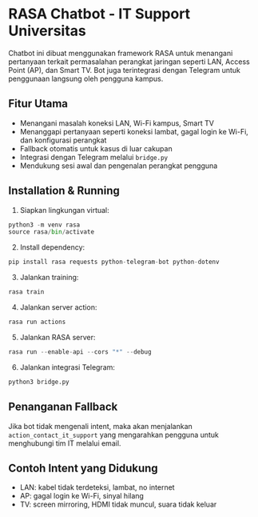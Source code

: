 # RASA Chatbot - IT Support Universitas

Chatbot ini dibuat menggunakan framework RASA untuk menangani pertanyaan terkait permasalahan perangkat jaringan seperti LAN, Access Point (AP), dan Smart TV. Bot juga terintegrasi dengan Telegram untuk penggunaan langsung oleh pengguna kampus.

## Fitur Utama

- Menangani masalah koneksi LAN, Wi-Fi kampus, Smart TV
- Menanggapi pertanyaan seperti koneksi lambat, gagal login ke Wi-Fi, dan konfigurasi perangkat
- Fallback otomatis untuk kasus di luar cakupan
- Integrasi dengan Telegram melalui `bridge.py`
- Mendukung sesi awal dan pengenalan perangkat pengguna

## Installation & Running

1. Siapkan lingkungan virtual:

```python
python3 -m venv rasa
source rasa/bin/activate
```

2. Install dependency:

```python
pip install rasa requests python-telegram-bot python-dotenv
```

3. Jalankan training:

```python
rasa train
```

4. Jalankan server action:

```python
rasa run actions
```

5. Jalankan RASA server:

```python
rasa run --enable-api --cors "*" --debug
```

6. Jalankan integrasi Telegram:

```python
python3 bridge.py
```

## Penanganan Fallback

Jika bot tidak mengenali intent, maka akan menjalankan `action_contact_it_support` yang mengarahkan pengguna untuk menghubungi tim IT melalui email.

## Contoh Intent yang Didukung

- LAN: kabel tidak terdeteksi, lambat, no internet
- AP: gagal login ke Wi-Fi, sinyal hilang
- TV: screen mirroring, HDMI tidak muncul, suara tidak keluar

